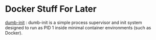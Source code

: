 # Docker Stuff For Later

[dumb-init]()
: dumb-init is a simple process supervisor and init system designed to run as
PID 1 inside minimal container environments (such as Docker).
